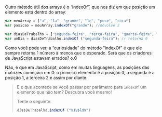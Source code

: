 Outro método útil dos arrays é o “indexOf”, que nos diz em que posição um elemento está dentro do array:


```javascript
var meuArray = ["a", "la", "grande", "le", "puse", "cuca"]
var posicao = meuArray.indexOf("grande"); //devolve 2

var diasDeTrabalho = ["segunda-feira", "terça-feira", "quarta-feira", "quinta-feira", "sexta-feira"]
var umDia = diasDeTrabalho.indexOf ("segunda-feira"); // retorna 0
```

Como você pode ver, a “curiosidade” do método "indexOf" é que ele sempre retorna 1 número à menos que o esperado. Será que os criadores de JavaScript estavam errados? o.O

Não, é que em JavaScript, como em muitas linguagens, as posições das matrizes começam em 0: o primeiro elemento é a posição 0, a segunda é a posição 1, a terceira 2 e assim por diante.

> E o que acontece se você passar por parâmetro para `indexOf` um elemento que não tem? Descubra você mesmo!
>
> Tente o seguinte:
>
> ```javascript
> diasDeTrabalho.indexOf ("osvaldo")
> ```
